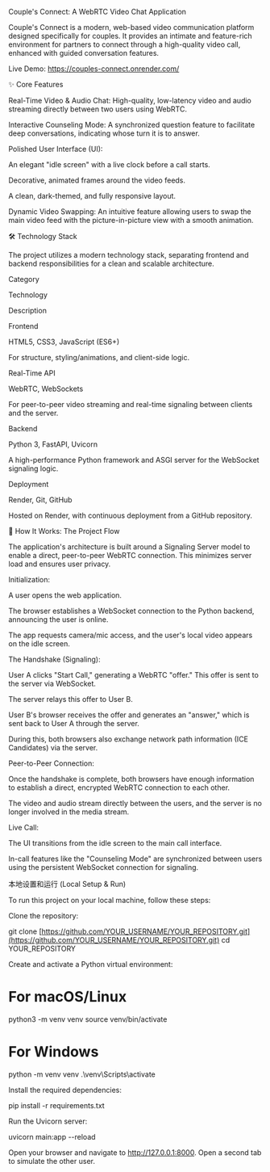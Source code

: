 Couple's Connect: A WebRTC Video Chat Application

Couple's Connect is a modern, web-based video communication platform designed specifically for couples. It provides an intimate and feature-rich environment for partners to connect through a high-quality video call, enhanced with guided conversation features.

Live Demo: https://couples-connect.onrender.com/

✨ Core Features

Real-Time Video & Audio Chat: High-quality, low-latency video and audio streaming directly between two users using WebRTC.

Interactive Counseling Mode: A synchronized question feature to facilitate deep conversations, indicating whose turn it is to answer.

Polished User Interface (UI):

An elegant "idle screen" with a live clock before a call starts.

Decorative, animated frames around the video feeds.

A clean, dark-themed, and fully responsive layout.

Dynamic Video Swapping: An intuitive feature allowing users to swap the main video feed with the picture-in-picture view with a smooth animation.

🛠️ Technology Stack

The project utilizes a modern technology stack, separating frontend and backend responsibilities for a clean and scalable architecture.

Category

Technology

Description

Frontend

HTML5, CSS3, JavaScript (ES6+)

For structure, styling/animations, and client-side logic.

Real-Time API

WebRTC, WebSockets

For peer-to-peer video streaming and real-time signaling between clients and the server.

Backend

Python 3, FastAPI, Uvicorn

A high-performance Python framework and ASGI server for the WebSocket signaling logic.

Deployment

Render, Git, GitHub

Hosted on Render, with continuous deployment from a GitHub repository.

🚀 How It Works: The Project Flow

The application's architecture is built around a Signaling Server model to enable a direct, peer-to-peer WebRTC connection. This minimizes server load and ensures user privacy.

Initialization:

A user opens the web application.

The browser establishes a WebSocket connection to the Python backend, announcing the user is online.

The app requests camera/mic access, and the user's local video appears on the idle screen.

The Handshake (Signaling):

User A clicks "Start Call," generating a WebRTC "offer." This offer is sent to the server via WebSocket.

The server relays this offer to User B.

User B's browser receives the offer and generates an "answer," which is sent back to User A through the server.

During this, both browsers also exchange network path information (ICE Candidates) via the server.

Peer-to-Peer Connection:

Once the handshake is complete, both browsers have enough information to establish a direct, encrypted WebRTC connection to each other.

The video and audio stream directly between the users, and the server is no longer involved in the media stream.

Live Call:

The UI transitions from the idle screen to the main call interface.

In-call features like the "Counseling Mode" are synchronized between users using the persistent WebSocket connection for signaling.

本地设置和运行 (Local Setup & Run)

To run this project on your local machine, follow these steps:

Clone the repository:

git clone [https://github.com/YOUR_USERNAME/YOUR_REPOSITORY.git](https://github.com/YOUR_USERNAME/YOUR_REPOSITORY.git)
cd YOUR_REPOSITORY


Create and activate a Python virtual environment:

# For macOS/Linux
python3 -m venv venv
source venv/bin/activate

# For Windows
python -m venv venv
.\venv\Scripts\activate


Install the required dependencies:

pip install -r requirements.txt


Run the Uvicorn server:

uvicorn main:app --reload


Open your browser and navigate to http://127.0.0.1:8000. Open a second tab to simulate the other user.
